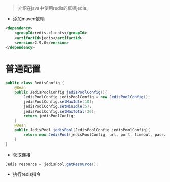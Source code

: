 > 介绍在java中使用redis的框架jedis。

- 添加maven依赖

```xml
<dependency>
    <groupId>redis.clients</groupId>
    <artifactId>jedis</artifactId>
    <version>2.9.0</version>
</dependency>
```

# 普通配置

```java
public class RedisConfig {
	@Bean
	public JedisPoolConfig jedisPoolConfig(){
		JedisPoolConfig jedisPoolConfig = new JedisPoolConfig();
		jedisPoolConfig.setMaxIdle(10);
		jedisPoolConfig.setMinIdle(5);
		jedisPoolConfig.setMaxTotal(20);
		return jedisPoolConfig;
	}
	@Bean
	public JedisPool jedisPool(JedisPoolConfig jedisPoolConfig){
		return new JedisPool(jedisPoolConfig, url, port, timeout, password);
	}
}
```

- 获取连接

```java
Jedis resource = jedisPool.getResource();
```

- 执行redis指令

```java

```

